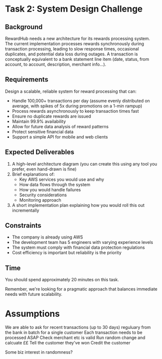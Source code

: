 # Task 2: System Design Challenge

## Background
RewardHub needs a new architecture for its rewards processing system. The current implementation processes rewards synchronously during transaction processing, leading to slow response times, occasional duplicates, and potential data loss during outages. A transaction is conceptually equivalent to a bank statement line item (date, status, from account, to account, description, merchant info...).

## Requirements
Design a scalable, reliable system for reward processing that can:
- Handle 100,000+ transactions per day (assume evenly distributed on average, with spikes of 5x during promotions on a 1-min rampup) 
- Process rewards asynchronously to keep transaction times fast
- Ensure no duplicate rewards are issued
- Maintain 99.9% availability
- Allow for future data analysis of reward patterns
- Protect sensitive financial data
- Support a simple API for mobile and web clients

## Expected Deliverables
1. A high-level architecture diagram (you can create this using any tool you prefer, even hand-drawn is fine)
2. Brief explanations of:
   - Key AWS services you would use and why
   - How data flows through the system
   - How you would handle failures
   - Security considerations
   - Monitoring approach
3. A short implementation plan explaining how you would roll this out incrementally

## Constraints
- The company is already using AWS
- The development team has 5 engineers with varying experience levels
- The system must comply with financial data protection regulations
- Cost efficiency is important but reliability is the priority

## Time
You should spend approximately 20 minutes on this task.

Remember, we're looking for a pragmatic approach that balances immediate needs with future scalability.


# Assumptions

We are able to ask for recent transactions (up to 30 days) reguluary from the bank in batch for a single customer
Each transaction needs to be processed ASAP
   Check merchant etc is valid
   Run random change and calcuate ££
   Tell the customer they've won
   Credit the customer

Some biz interest in randomness?

